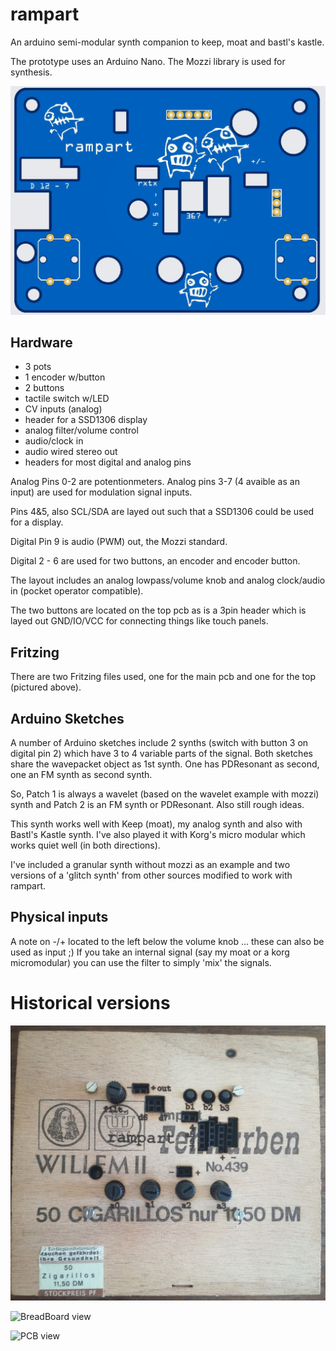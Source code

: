# rampart
An arduino semi-modular synth companion to keep, moat and bastl's kastle.

The prototype uses an Arduino Nano. The Mozzi library is used for synthesis.

![V3 top pcb](rampartV3_pcb.jpg)

## Hardware

* 3 pots
* 1 encoder w/button
* 2 buttons
* tactile switch w/LED
* CV inputs (analog)
* header for a SSD1306 display 
* analog filter/volume control
* audio/clock in
* audio wired stereo out
* headers for most digital and analog pins

Analog Pins 0-2 are potentionmeters. Analog pins 3-7 (4 avaible as an input) are used for modulation signal inputs. 

Pins 4&5, also SCL/SDA are layed out such that a SSD1306 could be used for a display.

Digital Pin 9 is audio (PWM) out, the Mozzi standard. 

Digital 2 - 6 are used for two buttons, an encoder and encoder button.

The layout includes an analog lowpass/volume knob and analog clock/audio in (pocket operator compatible).

The two buttons are located on the top pcb as is a 3pin header which is layed out GND/IO/VCC for connecting things like touch panels.

## Fritzing 

There are two Fritzing files used, one for the main pcb and one for the top (pictured above).

## Arduino Sketches

A number of Arduino sketches include 2 synths (switch with button 3 on digital pin 2) which have 3 to 4 variable parts of the signal. Both sketches share the wavepacket object as 1st synth. One has PDResonant as second, one an FM synth as second synth.

So, Patch 1 is always a wavelet (based on the wavelet example with mozzi) synth and Patch 2 is an FM synth or PDResonant. Also still rough ideas.

This synth works well with Keep (moat), my analog synth and also with Bastl's Kastle synth. I've also played it with Korg's micro modular which works quiet well (in both directions).

I've included a granular synth without mozzi as an example and two versions of a 'glitch synth' from other sources modified to work with rampart.

## Physical inputs

A note on -/+ located to the left below the volume knob ... these can also be used as input ;) If you take an internal signal (say my moat or a korg micromodular) you can use the filter to simply 'mix' the signals.

# Historical versions

![laser cut and etched prototype, v2](rampart_v2.jpg)

![BreadBoard view](https://github.com/poetaster/rampart/raw/master/rampart_bb.jpg)


![PCB view](https://github.com/poetaster/rampart/raw/master/rampart_pcb.jpg)
